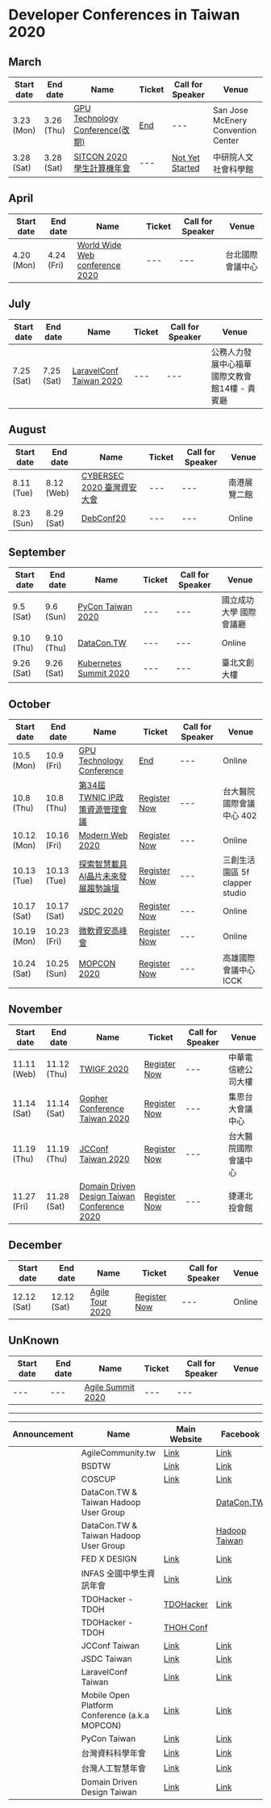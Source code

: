 # Developer Conferences in Taiwan 2020

## March

 | Start date | End date | Name | Ticket | Call for Speaker | Venue | 
 | --- | --- | --- | --- | --- | --- | 
 | 3.23 (Mon) | 3.26 (Thu) | [GPU Technology Conference(改期)](https://www.nvidia.com/en-us/gtc/) | [End](https://www.nvidia.com/en-us/gtc/pricing/) | --- | San Jose McEnery Convention Center | 
 | 3.28 (Sat) | 3.28 (Sat) | [SITCON 2020 學生計算機年會](https://sitcon.org/2020) | --- | [Not Yet Started](https://sitcon.org/2020/cfp?popUp=submitInfo) | 中研院人文社會科學館 | 

## April

 | Start date | End date | Name | Ticket | Call for Speaker | Venue | 
 | --- | --- | --- | --- | --- | --- | 
 | 4.20 (Mon) | 4.24 (Fri) | [World Wide Web conference 2020](https://www2020.thewebconf.org/) | --- | --- | 台北國際會議中心 | 

## July

 | Start date | End date | Name | Ticket | Call for Speaker | Venue | 
 | --- | --- | --- | --- | --- | --- | 
 | 7.25 (Sat) | 7.25 (Sat) | [LaravelConf Taiwan 2020](https://laravelconf.tw/) | --- | --- | 公務人力發展中心福華國際文教會館14樓 - 貴賓廳 | 

## August

 | Start date | End date | Name | Ticket | Call for Speaker | Venue | 
 | --- | --- | --- | --- | --- | --- | 
 | 8.11 (Tue) | 8.12 (Web) | [CYBERSEC 2020 臺灣資安大會](https://cyber.ithome.com.tw/) | --- | --- | 南港展覽二館 | 
 | 8.23 (Sun) | 8.29 (Sat) | [DebConf20](https://debconf20.debconf.org/) | --- | --- | Online | 

## September

 | Start date | End date | Name | Ticket | Call for Speaker | Venue | 
 | --- | --- | --- | --- | --- | --- | 
 | 9.5 (Sat) | 9.6 (Sun) | [PyCon Taiwan 2020](https://tw.pycon.org/2020) | --- | --- | 國立成功大學 國際會議廳 | 
 | 9.10 (Thu) | 9.10 (Thu) | [DataCon.TW](https://2020.datacon.tw/) | --- | --- | Online | 
 | 9.26 (Sat) | 9.26 (Sat) | [Kubernetes Summit 2020](https://k8s.ithome.com.tw/) | --- | --- | 臺北文創大樓 | 

## October

 | Start date | End date | Name | Ticket | Call for Speaker | Venue | 
 | --- | --- | --- | --- | --- | --- | 
 | 10.5 (Mon) | 10.9 (Fri) | [GPU Technology Conference](https://www.nvidia.com/zh-tw/gtc/) | [End](https://reg.rainfocus.com/flow/nvidia/gtcfall20/regtw/login) | --- | Online | 
 | 10.8 (Thu) | 10.8 (Thu) | [第34屆TWNIC IP政策資源管理會議](https://opm.twnic.net.tw/34th/index.html) | [Register Now](https://opm.twnic.net.tw/34th/registration.html) | --- | 台大醫院國際會議中心 402 | 
 | 10.12 (Mon) | 10.16 (Fri) | [Modern Web 2020](https://modernweb.tw/) | [Register Now](https://modernweb.tw/signup) | --- | Online | 
 | 10.13 (Tue) | 10.13 (Tue) | [探索智慧載具AI晶片未來發展趨勢論壇](https://seminars.tca.org.tw/D15o00475.aspx) | [Register Now](https://seminars.tca.org.tw/D15o00475.aspx) | --- | 三創生活園區 5f clapper studio | 
 | 10.17 (Sat) | 10.17 (Sat) | [JSDC 2020](https://2020.jsdc.tw/) | [Register Now](https://www.accupass.com/event/2009050225034992799020) | --- | Online | 
 | 10.19 (Mon) | 10.23 (Fri) | [微軟資安高峰會](https://www.microsoft.com/taiwan/about/securityweek/) | [Register Now](https://www.microsoft.com/taiwan/about/securityweek) | --- | Online | 
 | 10.24 (Sat) | 10.25 (Sun) | [MOPCON 2020](https://mopcon.org/2020/) | [Register Now](https://mopcon.org/2020/ticket/) | --- | 高雄國際會議中心 ICCK | 

## November

 | Start date | End date | Name | Ticket | Call for Speaker | Venue | 
 | --- | --- | --- | --- | --- | --- | 
 | 11.11 (Web) | 11.12 (Thu) | [TWIGF 2020](https://www.igf.org.tw/twigf2020) | [Register Now](https://www.igf.org.tw/twigf2020/2020_signup/) | --- | 中華電信總公司大樓 | 
 | 11.14 (Sat) | 11.14 (Sat) | [Gopher Conference Taiwan 2020](https://gophercon.golang.tw/2020/) | [Register Now](https://golang.kktix.cc/events/gophercontw2020) | --- | 集思台大會議中心 | 
 | 11.19 (Thu) | 11.19 (Thu) | [JCConf Taiwan 2020](https://jcconf.tw/2020/) | [Register Now](https://twjug.kktix.cc/events/jcconf-2020) | --- | 台大醫院國際會議中心 | 
 | 11.27 (Fri) | 11.28 (Sat) | [Domain Driven Design Taiwan Conference 2020](https://www.ddd-tw.com/) | [Register Now](https://dddtaiwan.kktix.cc/events/dddtw-conf-2020) | --- | 捷運北投會館 | 

## December

 | Start date | End date | Name | Ticket | Call for Speaker | Venue | 
 | --- | --- | --- | --- | --- | --- | 
 | 12.12 (Sat) | 12.12 (Sat) | [Agile Tour 2020](https://agiletourtaiwan.org/) | [Register Now](https://actclubtw.kktix.cc/events/agiletour2020) | --- | Online | 

## UnKnown

 | Start date | End date | Name | Ticket | Call for Speaker | Venue | 
 | --- | --- | --- | --- | --- | --- | 
 | --- | --- | [Agile Summit 2020](https://summit.ithome.com.tw/agile/) | --- | --- |  | 

---

 | Announcement | Name | Main Website | Facebook | 
 | --- | --- | --- | --- | 
 |  | AgileCommunity.tw | [Link](https://agilecommunity.tw/) | [Link](https://www.facebook.com/AgileCommunity.tw/) | 
 |  | BSDTW | [Link](https://bsdtw.org/) | [Link](https://www.facebook.com/BSDTW/) | 
 |  | COSCUP | [Link](https://coscup.org/) | [Link](https://www.facebook.com/coscup/) | 
 |  | DataCon.TW & Taiwan Hadoop User Group |  | [DataCon.TW](https://zh-tw.facebook.com/datacon.tw/) | 
 |  | DataCon.TW & Taiwan Hadoop User Group |  | [Hadoop Taiwan](https://www.facebook.com/groups/hadoop.tw/) | 
 |  | FED X DESIGN | [Link](https://www.fed.tw/) | [Link](https://www.facebook.com/groups/f2e.tw/) | 
 |  | INFAS 全國中學生資訊年會 | [Link](https://infas.club/) | [Link](https://www.facebook.com/infas.club) | 
 |  | TDOHacker - TDOH | [TDOHacker](https://tdohacker.org/) | [Link](https://www.facebook.com/tdohacker) | 
 |  | TDOHacker - TDOH | [THOH Conf](https://tdoh-conf.online/) |  | 
 |  | JCConf Taiwan | [Link](https://jcconf.tw/) | [Link](https://www.facebook.com/jcconf/) | 
 |  | JSDC Taiwan | [Link](https://jsdc.tw/) | [Link](https://www.facebook.com/JSDC.TW/) | 
 |  | LaravelConf Taiwan | [Link](https://laravelconf.tw/) | [Link](https://zh-tw.facebook.com/laravelconftw/) | 
 |  | Mobile Open Platform Conference (a.k.a MOPCON) | [Link](https://mopcon.org/2018/) | [Link](https://zh-tw.facebook.com/mopcon/) | 
 |  | PyCon Taiwan | [Link](https://tw.pycon.org) | [Link](https://zh-tw.facebook.com/pycontw/) | 
 |  | 台灣資料科學年會 | [Link](http://datasci.tw/?conf=DS) | [Link](https://www.facebook.com/twdsconf) | 
 |  | 台灣人工智慧年會 | [Link](http://datasci.tw/?conf=AI) | [Link](https://www.facebook.com/twaiconf/) | 
 |  | Domain Driven Design Taiwan | [Link](https://www.ddd-tw.com/) | [Link](https://www.facebook.com/DDDCommunity.tw/) | 
